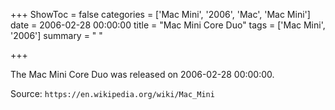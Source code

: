 +++
ShowToc = false
categories = ['Mac Mini', '2006', 'Mac', 'Mac Mini']
date = 2006-02-28 00:00:00
title = "Mac Mini Core Duo"
tags = ['Mac Mini', '2006']
summary = " "

+++

The Mac Mini Core Duo was released on 2006-02-28 00:00:00.

Source: `https://en.wikipedia.org/wiki/Mac_Mini`


